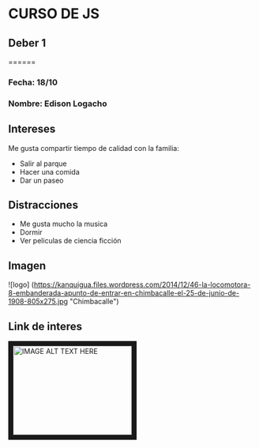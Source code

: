 # CURSO DE JS 
## Deber 1
======
### Fecha: 18/10
### Nombre: Edison Logacho
## Intereses
Me gusta compartir tiempo de calidad con la familia:
* Salir al parque
* Hacer una comida
* Dar un paseo

## Distracciones
* Me gusta mucho la musica
* Dormir 
* Ver peliculas de ciencia ficción

## Imagen 
![logo] (https://kanquigua.files.wordpress.com/2014/12/46-la-locomotora-8-embanderada-apunto-de-entrar-en-chimbacalle-el-25-de-junio-de-1908-805x275.jpg "Chimbacalle")

## Link de interes
<a href="https://www.youtube.com/watch?v=650s9uWWr1o" target="_blank"><img src="http://nodeframework.com/assets/img/js.png" 
alt="IMAGE ALT TEXT HERE" width="240" height="180" border="10" /></a>